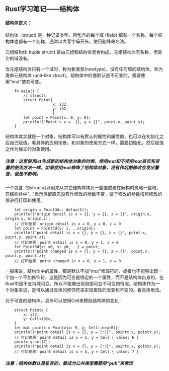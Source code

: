 ## Rust学习笔记——结构体

#### 结构体定义：
结构体（struct) 是一种记录类型，所包含的每个域 (field) 都有一个名称。每个结构体也都有一个名称，通常以大写字母开头，使用驼峰命名法。

元组结构体 (tuple struct) 是由元组和结构体混合构成，元组结构体有名称，但是它的域没有。

当元组结构体只有一个域时，称为新类型(newtype)。没有任何域的结构体，称为类单元结构体 (unit-like struct)。结构体中的值默认是不可变的，需要使用“mut”使其可变。

        fn main() {
            // structs
            struct Point{
                         x: i32,
                         y: i32,
                         }
            let point = Point{x: 0, y: 0};
            println!("Point's x =  {}, y = {}", point.x, point.y);
        }

结构体其实就是一个对象，结构体可以有默认的属性和属性值，也可以在初始化之后自己赋值，看具体的应用场景。和对象的使用方式一样，需要初始化，然后赋值之作为独立的对象使用。

##### 注意：这里使用let生成新的结构体对象的时候，使用mut和不使用mut其实和变量的使用方法一样，如果使用mut修饰了结构体对象，没有作后期修改会发出警告，但是不影响。

 一个包含..的struct可以用来从其它结构体拷贝一些值或者在解构时忽略一些域，在结构体中"..."表示保留原先没有作修改的参数不变，做了修改的参数按照修改的值进行打印和使用。
   
        let origin = Point3d:: default();
        println!("origin detail is x = {}, y = {}, z = {}", origin.x, origin.y, origin.z);
        // 打印结果：origin detail is x = 0, y = 0, z = 0
        let point = Point3d{y: 1, ..origin};
        println!("point detail is x = {}, y = {}, z = {}", point.x, point.y, point.z);
        // 打印结果：point detail is x = 0, y = 1, z = 0
        let Point3d{x: x0, y: y0, ..} = point;
        println!("point changed is x = {}, y = {}, z = {}", point.x, point.y, point.z);
        // 打印结果：point changed is x = 0, y = 1, z = 0

一般来说，结构体中的属性，都是默认不加"mut"修饰符的，或者也不能够出现一个加一个不加修饰符，这是因为可变是绑定的一个属性，而不是结构体自身的，在Rust中是不支持域可变。所以不能够出现局部可变不可变的情况。结构体作为一个对象来说，是可以通过具体的修饰符来实现属性的改变和不变的。看具体用法。

对于可变的结构体，具体可以使用Cell<T>来模拟结构体的变化：

        struct Pointx {
            x: i32,
            y: Cell<i32>,
        }
        let mut pointx = Pointx{x: 5, y: Cell::new(6)};
        println!("point detail is x = {}, y = {:?}", pointx.x, pointx.y);
        // 打印结果：point detail is x = 5, y = Cell { value: 6 }
        pointx.y.set(7);
        println!("point detail is x = {}, y = {:?}", pointx.x, pointx.y);
        // 打印结果：point detail is x = 5, y = Cell { value: 7 }

##### 注意：结构体默认是私有的，要成为公共类型需要用“pub”来修饰